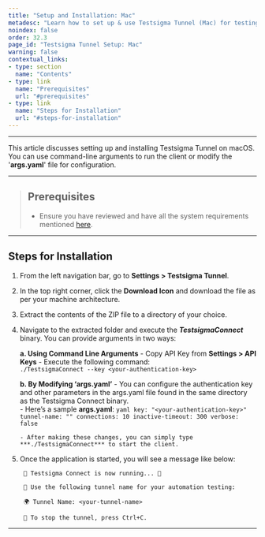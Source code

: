 ```yaml
---
title: "Setup and Installation: Mac"
metadesc: "Learn how to set up & use Testsigma Tunnel (Mac) for testing of locally hosted applications across real browsers, bypassing firewalls & proxy restrictions."
noindex: false
order: 32.3
page_id: "Testsigma Tunnel Setup: Mac"
warning: false
contextual_links:
- type: section
  name: "Contents"
- type: link
  name: "Prerequisites"
  url: "#prerequisites"
- type: link
  name: "Steps for Installation"
  url: "#steps-for-installation"
---
```


---

This article discusses setting up and installing Testsigma Tunnel on macOS. You can use command-line arguments to run the client or modify the '**args.yaml**' file for configuration.

---

> ## **Prerequisites**
> 
> - Ensure you have reviewed and have all the system requirements mentioned [here](https://testsigma.com/docs/testsigma-tunnel/key-components/).

---

## **Steps for Installation**

1. From the left navigation bar, go to **Settings > Testsigma Tunnel**. 

2. In the top right corner, click the **Download Icon** and download the file as per your machine architecture. 

3. Extract the contents of the ZIP file to a directory of your choice.

4. Navigate to the extracted folder and execute the ***TestsigmaConnect*** binary. You can provide arguments in two ways:

    **a. Using Command Line Arguments**
       - Copy API Key from **Settings > API Keys** 
       - Execute the following command: <br>
         ```./TestsigmaConnect --key <your-authentication-key>```

    **b. By Modifying ‘args.yaml’**
       - You can configure the authentication key and other parameters in the args.yaml file found in the same directory as the Testsigma Connect binary.  
       - Here’s a sample **args.yaml**:
         ```yaml
         key: "<your-authentication-key>"
         tunnel-name: ""
         connections: 10
         inactive-timeout: 300
         verbose: false
         ```
         
       - After making these changes, you can simply type ***./TestsigmaConnect*** to start the client.

5. Once the application is started, you will see a message like below:

   ```
    🚀 Testsigma Connect is now running... 🚀

    🔑 Use the following tunnel name for your automation testing:
   
    🌍 Tunnel Name: <your-tunnel-name>
   
    🛑 To stop the tunnel, press Ctrl+C.
   ```

---
